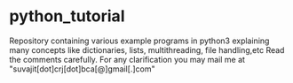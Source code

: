 # python_tutorial
Repository containing various example programs in python3 explaining many concepts like dictionaries, lists, multithreading, file handling,etc
Read the comments carefully. For any clarification you may mail me at "suvajit[dot]crj[dot]bca[@]gmail[.]com"
